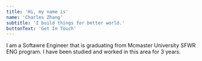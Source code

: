 ```yaml
---
title: 'Hi, my name is'
name: 'Charles Zhang'
subtitle: 'I build things for better world.'
buttonText: 'Get In Touch'
---
```


I am a Softawre Engineer that is graduating from Mcmaster University SFWR ENG program. I have been studied and worked in this area for 3 years.
